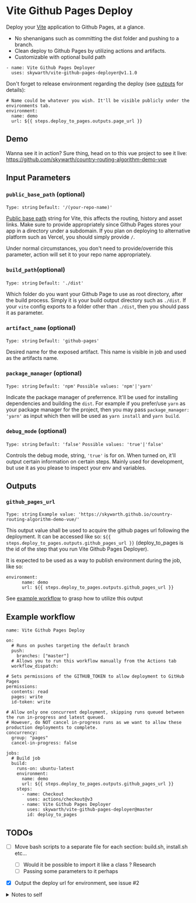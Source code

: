 # Vite Github Pages Deploy

<!-- ![GitHub all releases](https://img.shields.io/github/downloads/skywarth/vite-github-pages-deployer/total?style=for-the-badge) -->

Deploy your [Vite](https://vitejs.dev/guide/) application to Github Pages, at a glance. 
- No shenanigans such as committing the dist folder and pushing to a branch. 
- Clean deploy to Github Pages by utilizing actions and artifacts.
- Customizable with optional build path

```
- name: Vite Github Pages Deployer
  uses: skywarth/vite-github-pages-deployer@v1.1.0
```

Don't forget to release environment regarding the deploy (see [outputs](#outputs) for details):
```
# Name could be whatever you wish. It'll be visible publicly under the environments tab.
environment:
  name: demo
  url: ${{ steps.deploy_to_pages.outputs.page_url }}
```

## Demo

Wanna see it in action? Sure thing, head on to this vue project to see it live: https://github.com/skywarth/country-routing-algorithm-demo-vue


## Input Parameters

### `public_base_path` (optional)
`Type: string`
`Default: '/(your-repo-name)'`

[Public base path](https://vitejs.dev/guide/build.html#public-base-path) string for Vite, this affects the routing, history and asset links. Make sure to provide appropriately since Github Pages stores your app in a directory under a subdomain. If you plan on deploying to alternative platform such as Vercel, you should simply provide `/`. 

Under normal circumstances, you don't need to provide/override this parameter, action will set it to your repo name appropriately.

### `build_path`(optional)
`Type: string`
`Default: './dist'`

Which folder do you want your Github Page to use as root directory, after the build process. Simply it is your build output directory such as `./dist`. If your `vite` config exports to a folder other than `./dist`, then you should pass it as parameter.

### `artifact_name` (optional)
`Type: string`
`Default: 'github-pages'`

Desired name for the exposed artifact. This name is visible in job and used as the artifacts name.


### `package_manager` (optional)
`Type: string`
`Default: 'npm'`
`Possible values: 'npm'|'yarn'`

Indicate the package manager of preferrence. It'll be used for installing dependencies and building the `dist`. For example if you prefer/use `yarn` as your package manager for the project, then you may pass `package_manager: 'yarn'` as input which then will be used as `yarn install` and `yarn build`.

### `debug_mode` (optional)
`Type: string`
`Default: 'false'`
`Possible values: 'true'|'false'`

Controls the debug mode, string, `'true'` is for on. When turned on, it'll output certain information on certain steps. Mainly used for development, but use it as you please to inspect your env and variables.

<a name="outputs"></a>
## Outputs


### `github_pages_url`
`Type: string`
`Example value: 'https://skywarth.github.io/country-routing-algorithm-demo-vue/'`

This output value shall be used to acquire the github pages url following the deployment. It can be accessed like so: `${{ steps.deploy_to_pages.outputs.github_pages_url }}` (deploy_to_pages is the id of the step that you run Vite Github Pages Deployer).

It is expected to be used as a way to publish environment during the job, like so:
```
environment:
      name: demo
      url: ${{ steps.deploy_to_pages.outputs.github_pages_url }}
```

See [example workflow](#example-workflow) to grasp how to utilize this output




<a name="example-workflow"></a>
## Example workflow 
```
name: Vite Github Pages Deploy

on:
  # Runs on pushes targeting the default branch
  push:
    branches: ["master"]
  # Allows you to run this workflow manually from the Actions tab
  workflow_dispatch:

# Sets permissions of the GITHUB_TOKEN to allow deployment to GitHub Pages
permissions:
  contents: read
  pages: write
  id-token: write

# Allow only one concurrent deployment, skipping runs queued between the run in-progress and latest queued.
# However, do NOT cancel in-progress runs as we want to allow these production deployments to complete.
concurrency:
  group: "pages"
  cancel-in-progress: false

jobs:
  # Build job
  build:
    runs-on: ubuntu-latest
    environment:
      name: demo
      url: ${{ steps.deploy_to_pages.outputs.github_pages_url }}
    steps:
      - name: Checkout
        uses: actions/checkout@v3
      - name: Vite Github Pages Deployer
        uses: skywarth/vite-github-pages-deployer@master
        id: deploy_to_pages

```

## TODOs

- [ ] Move bash scripts to a separate file for each section: build.sh, install.sh etc...
  - [ ] Would it be possible to import it like a class ? Research
  - [ ] Passing some parameters to it perhaps
- [X] Output the deploy url for environment, see issue #2


<details><summary>Notes to self</summary>

`${{github.action_path}}`: Gives you the dir for this action itself.


</details>

